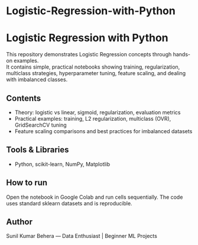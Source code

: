 # Logistic-Regression-with-Python
# Logistic Regression with Python

This repository demonstrates Logistic Regression concepts through hands-on examples.  
It contains simple, practical notebooks showing training, regularization, multiclass strategies, hyperparameter tuning, feature scaling, and dealing with imbalanced classes.

## Contents
- Theory: logistic vs linear, sigmoid, regularization, evaluation metrics
- Practical examples: training, L2 regularization, multiclass (OVR), GridSearchCV tuning
- Feature scaling comparisons and best practices for imbalanced datasets

## Tools & Libraries
- Python, scikit-learn, NumPy, Matplotlib

## How to run
Open the notebook in Google Colab and run cells sequentially. The code uses standard sklearn datasets and is reproducible.

## Author
Sunil Kumar Behera — Data Enthusiast | Beginner ML Projects
